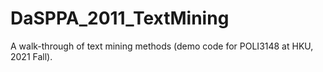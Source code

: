 # DaSPPA_2011_TextMining
A walk-through of text mining methods (demo code for POLI3148 at HKU, 2021 Fall).
